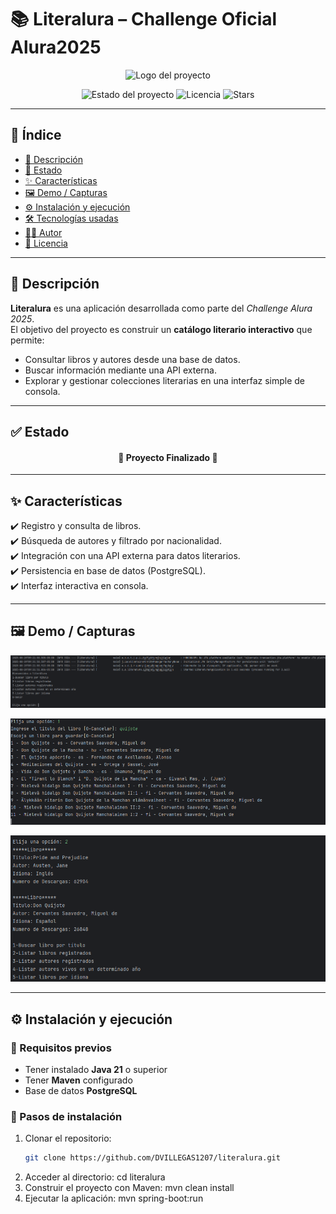 # 📚 Literalura – Challenge  Oficial Alura2025  

<p align="center">
  <img src="https://cdn-icons-png.flaticon.com/512/2232/2232688.png" alt="Logo del proyecto" width="150"/>
</p>

<p align="center">
  <img src="https://img.shields.io/badge/STATUS-Finalizado-brightgreen?style=for-the-badge" alt="Estado del proyecto">
  <img src="https://img.shields.io/github/license/DVILLEGAS1207/literalura?style=for-the-badge" alt="Licencia">
  <img src="https://img.shields.io/github/stars/DVILLEGAS1207/literalura?style=for-the-badge" alt="Stars">
</p>

---

## 📑 Índice
- [📖 Descripción](#-descripción)
- [🚧 Estado](#-estado)
- [✨ Características](#-características)
- [🖼️ Demo / Capturas](#️-demo--capturas)
- [⚙️ Instalación y ejecución](#️-instalación-y-ejecución)
- [🛠️ Tecnologías usadas](#️-tecnologías-usadas)
- [👨‍💻 Autor](#-autor)
- [📜 Licencia](#-licencia)

---

## 📖 Descripción
**Literalura** es una aplicación desarrollada como parte del *Challenge Alura 2025*.  
El objetivo del proyecto es construir un **catálogo literario interactivo** que permite:  
- Consultar libros y autores desde una base de datos.  
- Buscar información mediante una API externa.  
- Explorar y gestionar colecciones literarias en una interfaz simple de consola.  

---

## ✅ Estado
<h4 align="center">
  🎉 Proyecto Finalizado 🎉
</h4>

---

## ✨ Características
✔️ Registro y consulta de libros.  
✔️ Búsqueda de autores y filtrado por nacionalidad.  
✔️ Integración con una API externa para datos literarios.  
✔️ Persistencia en base de datos (PostgreSQL).  
✔️ Interfaz interactiva en consola.  

---

## 🖼️ Demo / Capturas

<p align="center">
  <img src="./assets/demo1.png" alt="Menú principal de Literalura" width="600"/>
</p>

<p align="center">
  <img src="./assets/demo2.png" alt="Busqueda de Libros" width="600"/>
</p>

<p align="center">
  <img src="./assets/demo3.png" alt="Listado de libros consultados" width="600"/>
</p>


---

## ⚙️ Instalación y ejecución

### 🔹 Requisitos previos
- Tener instalado **Java 21** o superior  
- Tener **Maven** configurado  
- Base de datos **PostgreSQL**  

### 🔹 Pasos de instalación
1. Clonar el repositorio:  
   ```bash
   git clone https://github.com/DVILLEGAS1207/literalura.git
2. Acceder al directorio:
   cd literalura
3. Construir el proyecto con Maven:
   mvn clean install
4. Ejecutar la aplicación:
   mvn spring-boot:run
